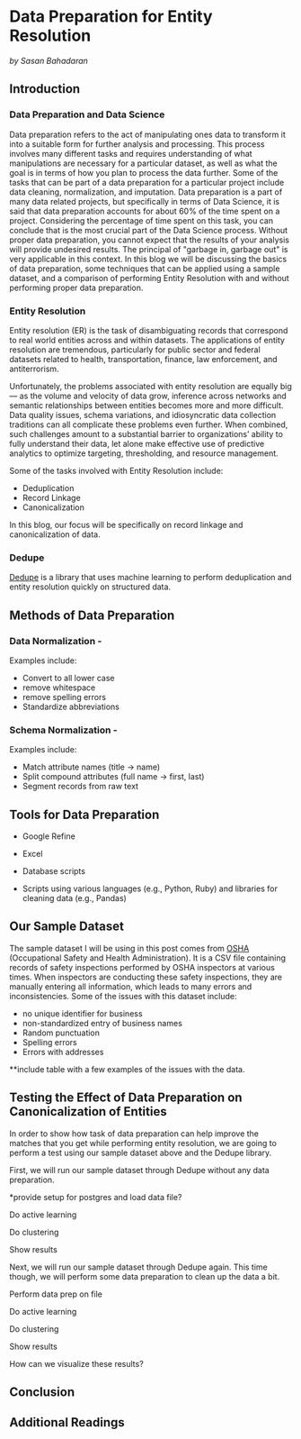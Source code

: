 # Data Preparation for Entity Resolution

*by Sasan Bahadaran*

## Introduction

### Data Preparation and Data Science

Data preparation refers to the act of manipulating ones data to transform it into a suitable form for further analysis and processing.  This process involves many different tasks and requires understanding of what manipulations are necessary for a particular dataset, as well as what the goal is in terms of how you plan to process the data further.  Some of the tasks that can be part of a data preparation for a particular project include data cleaning, normalization, and imputation.  Data preparation is a part of many data related projects, but specifically in terms of Data Science, it is said that data preparation accounts for about 60% of the time spent on a project.  Considering the percentage of time spent on this task, you can conclude that is the most crucial part of the Data Science process.  Without proper data preparation, you cannot expect that the results of your analysis will provide undesired results.  The principal of "garbage in, garbage out" is very applicable in this context.  In this blog we will be discussing the basics of data preparation, some techniques that can be applied using a sample dataset, and a comparison of performing Entity Resolution with and without performing proper data preparation.

### Entity Resolution

Entity resolution (ER) is the task of disambiguating records that correspond to real world entities across and within datasets. The applications of entity resolution are tremendous, particularly for public sector and federal datasets related to health, transportation, finance, law enforcement, and antiterrorism.

Unfortunately, the problems associated with entity resolution are equally big — as the volume and velocity of data grow, inference across networks and semantic relationships between entities becomes more and more difficult. Data quality issues, schema variations, and idiosyncratic data collection traditions can all complicate these problems even further. When combined, such challenges amount to a substantial barrier to organizations’ ability to fully understand their data, let alone make effective use of predictive analytics to optimize targeting, thresholding, and resource management.

Some of the tasks involved with Entity Resolution include:
- Deduplication
- Record Linkage
- Canonicalization

In this blog, our focus will be specifically on record linkage and canonicalization of data.

### Dedupe

[Dedupe](https://pypi.python.org/pypi/dedupe/1.4.3) is a library that uses machine learning to perform deduplication and entity resolution quickly on structured data.

## Methods of Data Preparation
### Data Normalization - 

Examples include:
* Convert to all lower case
* remove whitespace
* remove spelling errors
* Standardize abbreviations

### Schema Normalization -

Examples include:
* Match attribute names (title -> name)
* Split compound attributes (full name -> first, last)
* Segment records from raw text



## Tools for Data Preparation

* Google Refine

* Excel

* Database scripts

* Scripts using various languages (e.g., Python, Ruby) and libraries for cleaning data (e.g., Pandas)


## Our Sample Dataset

The sample dataset I will be using in this post comes from [OSHA](https://www.osha.gov) (Occupational Safety and Health Administration).  It is a CSV file containing records of safety inspections performed by OSHA inspectors at various times.  When inspectors are conducting these safety inspections, they are manually entering all information, which leads to many errors and inconsistencies.  Some of the issues with this dataset include:
- no unique identifier for business
- non-standardized entry of business names
- Random punctuation
- Spelling errors
- Errors with addresses

**include table with a few examples of the issues with the data.

## Testing the Effect of Data Preparation on Canonicalization of Entities

In order to show how task of data preparation can help improve the matches that you get while performing entity resolution, we are going to perform a test using our sample dataset above and the Dedupe library.

First, we will run our sample dataset through Dedupe without any data preparation.

*provide setup for postgres and load data file?

Do active learning

Do clustering

Show results

Next, we will run our sample dataset through Dedupe again.  This time though, we will perform some data preparation to clean up the data a bit.

Perform data prep on file

Do active learning

Do clustering

Show results

How can we visualize these results?

## Conclusion

## Additional Readings

